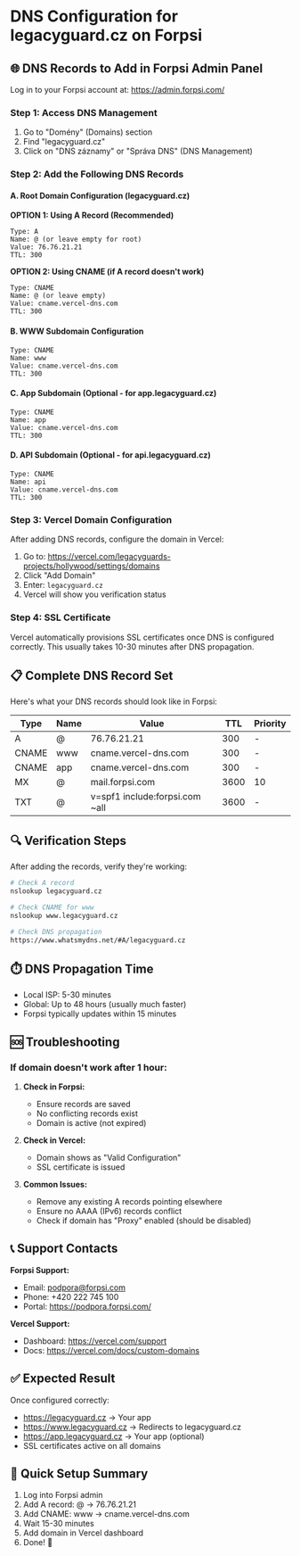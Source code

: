 # DNS Configuration for legacyguard.cz on Forpsi

## 🌐 DNS Records to Add in Forpsi Admin Panel

Log in to your Forpsi account at: https://admin.forpsi.com/

### Step 1: Access DNS Management
1. Go to "Domény" (Domains) section
2. Find "legacyguard.cz"
3. Click on "DNS záznamy" or "Správa DNS" (DNS Management)

### Step 2: Add the Following DNS Records

#### A. Root Domain Configuration (legacyguard.cz)

**OPTION 1: Using A Record (Recommended)**
```
Type: A
Name: @ (or leave empty for root)
Value: 76.76.21.21
TTL: 300
```

**OPTION 2: Using CNAME (if A record doesn't work)**
```
Type: CNAME
Name: @ (or leave empty)
Value: cname.vercel-dns.com
TTL: 300
```

#### B. WWW Subdomain Configuration
```
Type: CNAME
Name: www
Value: cname.vercel-dns.com
TTL: 300
```

#### C. App Subdomain (Optional - for app.legacyguard.cz)
```
Type: CNAME
Name: app
Value: cname.vercel-dns.com
TTL: 300
```

#### D. API Subdomain (Optional - for api.legacyguard.cz)
```
Type: CNAME
Name: api
Value: cname.vercel-dns.com
TTL: 300
```

### Step 3: Vercel Domain Configuration

After adding DNS records, configure the domain in Vercel:

1. Go to: https://vercel.com/legacyguards-projects/hollywood/settings/domains
2. Click "Add Domain"
3. Enter: `legacyguard.cz`
4. Vercel will show you verification status

### Step 4: SSL Certificate

Vercel automatically provisions SSL certificates once DNS is configured correctly.
This usually takes 10-30 minutes after DNS propagation.

## 📋 Complete DNS Record Set

Here's what your DNS records should look like in Forpsi:

| Type  | Name | Value                      | TTL  | Priority |
|-------|------|----------------------------|------|----------|
| A     | @    | 76.76.21.21               | 300  | -        |
| CNAME | www  | cname.vercel-dns.com      | 300  | -        |
| CNAME | app  | cname.vercel-dns.com      | 300  | -        |
| MX    | @    | mail.forpsi.com           | 3600 | 10       |
| TXT   | @    | v=spf1 include:forpsi.com ~all | 3600 | -   |

## 🔍 Verification Steps

After adding the records, verify they're working:

```bash
# Check A record
nslookup legacyguard.cz

# Check CNAME for www
nslookup www.legacyguard.cz

# Check DNS propagation
https://www.whatsmydns.net/#A/legacyguard.cz
```

## ⏱️ DNS Propagation Time

- Local ISP: 5-30 minutes
- Global: Up to 48 hours (usually much faster)
- Forpsi typically updates within 15 minutes

## 🆘 Troubleshooting

### If domain doesn't work after 1 hour:

1. **Check in Forpsi:**
   - Ensure records are saved
   - No conflicting records exist
   - Domain is active (not expired)

2. **Check in Vercel:**
   - Domain shows as "Valid Configuration"
   - SSL certificate is issued

3. **Common Issues:**
   - Remove any existing A records pointing elsewhere
   - Ensure no AAAA (IPv6) records conflict
   - Check if domain has "Proxy" enabled (should be disabled)

## 📞 Support Contacts

**Forpsi Support:**
- Email: podpora@forpsi.com
- Phone: +420 222 745 100
- Portal: https://podpora.forpsi.com/

**Vercel Support:**
- Dashboard: https://vercel.com/support
- Docs: https://vercel.com/docs/custom-domains

## ✅ Expected Result

Once configured correctly:
- https://legacyguard.cz → Your app
- https://www.legacyguard.cz → Redirects to legacyguard.cz
- https://app.legacyguard.cz → Your app (optional)
- SSL certificates active on all domains

## 🎯 Quick Setup Summary

1. Log into Forpsi admin
2. Add A record: @ → 76.76.21.21
3. Add CNAME: www → cname.vercel-dns.com
4. Wait 15-30 minutes
5. Add domain in Vercel dashboard
6. Done! 🎉
